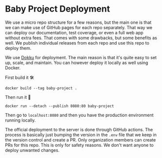 # Baby Project Deployment
We use a micro repo structure for a few reasons, but the main one is that we can make use of
GitHub pages for each repo separately. That way we can deploy our documentation, test coverage, or even a full web app without extra fees. 
That comes with some drawbacks, but some benefits as well. We publish individual releases from
each repo and use this repo to deploy them.

We use [Dokku](https://dokku.com/) for deployment. The main reason is that it's quite easy to set up, scale, and maintain. You can however deploy it locally as well using Docker.

First build it 🛠
```shell
docker build --tag baby-project .
```
Then run it 🏃‍
```shell
docker run --detach --publish 8080:80 baby-project
```
Then go to 
`localhost:8080`
and then you have the production environment running locally.

The official deployment to the server is done through GitHub actions. The process is basically just bumping the version in
the `.env` file that we keep in the version control and create a PR. Only organization members can create PRs for this repo.
This is only for safety reasons. We don't want anyone to deploy unwanted changes.
